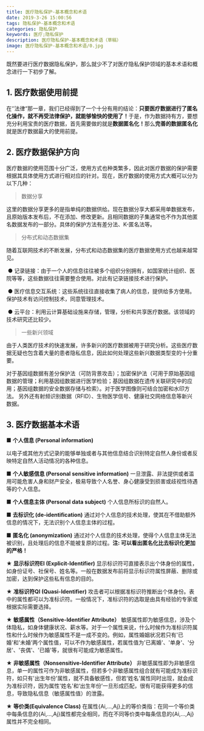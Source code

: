 ```yaml
---
title: 医疗隐私保护-基本概念和术语
date: 2019-3-26 15:00:56
tags: 隐私保护-基本概念和术语
categories: 隐私保护
keywords: 医疗;隐私保护 
description: 医疗隐私保护-基本概念和术语（草稿）
image: 医疗隐私保护-基本概念和术语/0.jpg
---
```


既然要进行医疗数据隐私保护，那么就少不了对医疗隐私保护领域的基本术语和概念进行一下初步了解。



## 1. 医疗数据使用前提

​	在‘’法律“那一章，我们已经得到了一个十分有用的结论：**只要医疗数据进行了匿名化操作，就不再受法律保护，就能够愉快的使用了！**
​	于是，作为数据持有方，要想充分利用宝贵的医疗数据，首先需要做的就是**数据匿名化！** 
​	那么**完善的数据匿名化**就是医疗数据最大的使用前提。



## 2. 医疗数据保护方向

​	医疗数据的使用范围十分广泛，使用方式也种类繁多，因此对医疗数据的保护需要根据其具体使用方式进行相对应的针对。现在，医疗数据的使用方式大概可以分为以下几种：


> 数据分享

​	这里的数据分享更多的是指单纯的数据供给。现在数据分享大都采用单数据发布，且原始版本发布后，不在添加、修改更新。且相同数据的子集通常也不作为其他匿名数据发布的一部分。具体的保护方法有差分法、K-匿名法等。


> 分布式和动态数据集

​	随着互联网技术的不断发展，分布式和动态数据集的医疗数据使用方式也越来越常见。

​	● 记录链接：由于一个人的信息往往被多个组织分别拥有，如国家统计组织、医院等等，这些数据往往需要整合使用。对此有记录链接技术进行保护。

​	● 医疗信息交互系统：这些系统往往直接收集了病人的信息，提供给多方使用。保护技术有访问控制技术，同意管理技术。

​	● 云平台：利用云计算基础设施来存储，管理，分析和共享医疗数据。该领域的技术研究还比较少。


> 一些新兴领域

​	由于人类医疗技术的快速发展，许多新兴的医疗数据被用于研究分析。这些医疗数据无疑也包含着大量的患者隐私信息，因此如何处理这些新兴数据类型变的十分重要。

​	对于基因组数据有差分保护法（可防背景攻击）；加密保护法（可用于原始基因组数据的管理；利用基因组数据进行医学检验；基因组数据在遗传关联研究中的应用；基因组数据的安全数据存储与检索）。
​	对于医学图像则可结合加密和水印方法。
​	另外还有射频识别数据（RFID）、生物医学信号、健康社交网络信息等新兴数据。



## 3. 医疗数据基本术语

■ **个人信息 (Personal information)** 

​	以电子或其他方式记录的能够单独或者与其他信息结合识别特定自然人身份或者反映特定自然人活动情况的各种信息。

■ **个人敏感信息 (Personal sensitive information)** 
​	一旦泄露、非法提供或者滥用可能危害人身和财产安全，极易导致个人名誉、身心健康受到损害或歧视性待遇等的个人信息。

■ **个人信息主体 (Personal data subject)** 
​	个人信息所标识的自然人。

■ **去标识化 (de-identification)** 
​	通过对个人信息的技术处理，使其在不借助额外信息的情况下，无法识别个人信息主体的过程。

■ **匿名化 (anonymization)** 
​	通过对个人信息的技术处理，使得个人信息主体无法被识别，且处理后的信息不能被复原的过程。
​	**注: 可以看出匿名化比去标识化更加的严格！**

★ **显示标识符EI (Explicit-Identifier)** 
​	显示标识符可直接表示出个体身份的属性，如身份证号、社保号、姓名等。一般在数据发布前将显示标识符属性屏蔽、删除或加密，达到保护这些私有信息的目的。

★ **准标识符QI (Quasi-Identifier)** 
​	攻击者可以根据准标识符推断出个体身份。表中的属性都可以为准标识符。一般情况下，准标识符的选取是由具有经验的专家或根据实际需要选择。

★ **敏感属性（Sensitive-Identifier Attribute）**
​	敏感属性即为敏感信息，涉及个体隐私，如身体健康状况、薪水等。对于一个属性来说，什么时候作为准标识符属性和什么时候作为敏感属性不是一成不变的。例如，属性婚姻状况若只有'已婚'和'未婚'两个属性值，可以不作为敏感属性，若属性值为'已离婚'、'单身'、'分居'、'丧偶'、'已婚'等，就很有可能成为敏感属性。

★ **非敏感属性（Nonsensitive-Identifier Attribute）**
​	非敏感属性即为非敏感信息，单一的属性可作为非敏感属性，但若多个非敏感属性组合就有可能成为准标识符，如只有'出生年份'属性，就不具备敏感性，但若'姓名'属性同时出现，就会成为准标识符，因为属性'姓名'和‘出生年份’一旦形成匹配，很有可能获得更多的信息，导致隐私信息（敏感属性值）的泄露。

★ **等价类(Equivalence Class)**
​	在属性{Ai,…,Aj}上的等价类指：在同一个等价类中每条信息的{Ai,…,Aj}属性都完全相同，而在不同等价类中每条信息的{Ai,…,Aj}属性并不完全相同。


